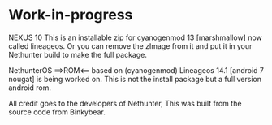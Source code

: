 # Work-in-progress

NEXUS 10
This is an installable zip for cyanogenmod 13 [marshmallow] now called lineageos.
Or you can remove the zImage from it and put it in your Nethunter build to make the full
package.

NethunterOS ==>ROM<== based on (cyanogenmod) Lineageos 14.1 [android 7 nougat] is being worked on.
This is not the install package but a full version android rom.

All credit goes to the developers of Nethunter, This was built from the source code from Binkybear.
